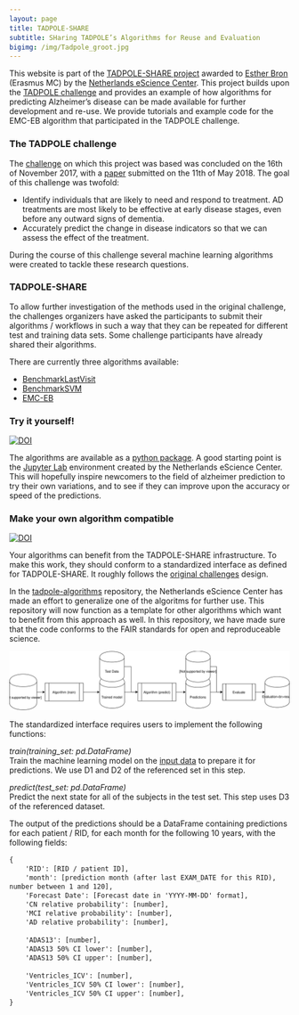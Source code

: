 ```yaml
---
layout: page
title: TADPOLE-SHARE
subtitle: SHaring TADPOLE’s Algorithms for Reuse and Evaluation
bigimg: /img/Tadpole_groot.jpg
---
```


This website is part of the [TADPOLE-SHARE project](https://www.esciencecenter.nl/project/tadpole-share) awarded to [Esther Bron](https://www.esciencecenter.nl/news/the-winner-of-the-young-escientist-award-2018-is) (Erasmus MC) by the [Netherlands eScience Center](https://www.esciencecenter.nl/). This project builds upon the [TADPOLE challenge](https://tadpole.grand-challenge.org/) and provides an example of how algorithms for predicting Alzheimer’s disease can be made available for further development and re-use. We provide tutorials and example code for the EMC-EB algorithm that participated in the TADPOLE challenge.

### The TADPOLE challenge

The [challenge](https://tadpole.grand-challenge.org/) on which this project was based was concluded on the 16th of November 2017, with a [paper](https://arxiv.org/abs/1805.03909) submitted on the 11th of May 2018. The goal of this challenge was twofold:
- Identify individuals that are likely to need and respond to treatment. AD treatments are most likely to be effective at early disease stages, even before any outward signs of dementia.
- Accurately predict the change in disease indicators so that we can assess the effect of the treatment.

During the course of this challenge several machine learning algorithms were created to tackle these research questions. 

### TADPOLE-SHARE

To allow further investigation of the methods used in the original challenge, the challenges organizers have asked the participants to submit their algorithms / workflows in such a way that they can be repeated for different test and training data sets. Some challenge participants have already shared their algorithms.

There are currently three algorithms available:
- [BenchmarkLastVisit](https://github.com/tadpole-share/tadpole-algorithms/tree/master/tadpole_algorithms/models/benchmark_last_visit)
- [BenchmarkSVM](https://github.com/tadpole-share/tadpole-algorithms/tree/master/tadpole_algorithms/models/benchmark_svm)
- [EMC-EB](https://github.com/tadpole-share/tadpole-algorithms/tree/master/tadpole_algorithms/models/emceb)

### Try it yourself!
[![DOI](https://zenodo.org/badge/188199845.svg)](https://zenodo.org/badge/latestdoi/188199845)

The algorithms are available as a [python package](https://github.com/tadpole-share/tadpole-algorithms/). 
A good starting point is the [Jupyter Lab](https://github.com/tadpole-share/jupyter) environment created by the
Netherlands eScience Center.
This will hopefully inspire newcomers to the field of alzheimer prediction to try their own variations, and to see if 
they can improve upon the accuracy or speed of the predictions.

### Make your own algorithm compatible
[![DOI](https://zenodo.org/badge/227615738.svg)](https://zenodo.org/badge/latestdoi/227615738)

Your algorithms can benefit from the TADPOLE-SHARE infrastructure. To make this work, they should conform to a standardized interface as defined for TADPOLE-SHARE. It roughly follows the [original challenges](https://tadpole.grand-challenge.org/) design. 

In the [tadpole-algorithms](https://github.com/tadpole-share/tadpole-algorithms) repository, the Netherlands eScience Center has made an effort
to generalize one of the algoritms for further use. This repository will now function as a template for other algorithms which want to benefit from this approach as well. In this repository, we have made sure that the code conforms to the FAIR standards for open and reproduceable science.

![](img/tadpole_diagram.svg)

The standardized interface requires users to implement the following functions:

*train(training_set: pd.DataFrame)*  
Train the machine learning model on the [input data](https://tadpole.grand-challenge.org/Data/) to prepare it for predictions. We use D1 and D2 of the referenced set in this step.

*predict(test_set: pd.DataFrame)*  
Predict the next state for all of the subjects in the test set. This step uses D3 of the referenced dataset.

The output of the predictions should be a DataFrame containing predictions for each patient / RID,
for each month for the following 10 years, with the following fields:
```
{
    'RID': [RID / patient ID],
    'month': [prediction month (after last EXAM_DATE for this RID), number between 1 and 120],
    'Forecast Date': [Forecast date in 'YYYY-MM-DD' format],
    'CN relative probability': [number],
    'MCI relative probability': [number],
    'AD relative probability': [number],

    'ADAS13': [number],
    'ADAS13 50% CI lower': [number],
    'ADAS13 50% CI upper': [number],

    'Ventricles_ICV': [number],
    'Ventricles_ICV 50% CI lower': [number],
    'Ventricles_ICV 50% CI upper': [number],
}
```

